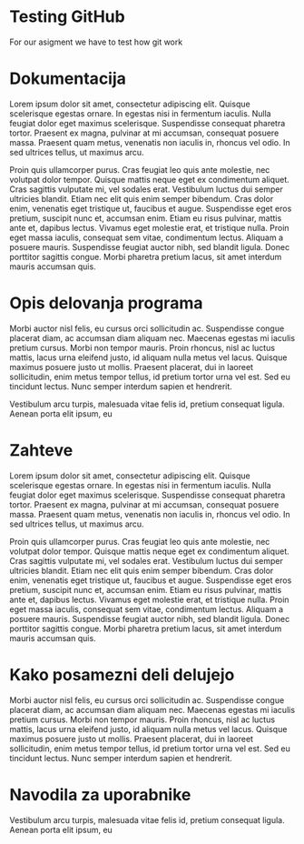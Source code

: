 # Testing GitHub
For our asigment we have to test how git work

# Dokumentacija 

Lorem ipsum dolor sit amet, consectetur adipiscing elit. Quisque scelerisque egestas ornare. In egestas nisi in fermentum iaculis. Nulla feugiat dolor eget maximus scelerisque. Suspendisse consequat pharetra tortor. Praesent ex magna, pulvinar at mi accumsan, consequat posuere massa. Praesent quam metus, venenatis non iaculis in, rhoncus vel odio. In sed ultrices tellus, ut maximus arcu.

Proin quis ullamcorper purus. Cras feugiat leo quis ante molestie, nec volutpat dolor tempor. Quisque mattis neque eget ex condimentum aliquet. Cras sagittis vulputate mi, vel sodales erat. Vestibulum luctus dui semper ultricies blandit. Etiam nec elit quis enim semper bibendum. Cras dolor enim, venenatis eget tristique ut, faucibus et augue. Suspendisse eget eros pretium, suscipit nunc et, accumsan enim. Etiam eu risus pulvinar, mattis ante et, dapibus lectus. Vivamus eget molestie erat, et tristique nulla. Proin eget massa iaculis, consequat sem vitae, condimentum lectus. Aliquam a posuere mauris. Suspendisse feugiat auctor nibh, sed blandit ligula. Donec porttitor sagittis congue. Morbi pharetra pretium lacus, sit amet interdum mauris accumsan quis.

# Opis delovanja programa

Morbi auctor nisl felis, eu cursus orci sollicitudin ac. Suspendisse congue placerat diam, ac accumsan diam aliquam nec. Maecenas egestas mi iaculis pretium cursus. Morbi non tempor mauris. Proin rhoncus, nisl ac luctus mattis, lacus urna eleifend justo, id aliquam nulla metus vel lacus. Quisque maximus posuere justo ut mollis. Praesent placerat, dui in laoreet sollicitudin, enim metus tempor tellus, id pretium tortor urna vel est. Sed eu tincidunt lectus. Nunc semper interdum sapien et hendrerit.

  Vestibulum arcu turpis, malesuada vitae felis id, pretium consequat ligula. Aenean porta elit ipsum, eu

# Zahteve 

Lorem ipsum dolor sit amet, consectetur adipiscing elit. Quisque scelerisque egestas ornare. In egestas nisi in fermentum iaculis. Nulla feugiat dolor eget maximus scelerisque. Suspendisse consequat pharetra tortor. Praesent ex magna, pulvinar at mi accumsan, consequat posuere massa. Praesent quam metus, venenatis non iaculis in, rhoncus vel odio. In sed ultrices tellus, ut maximus arcu.

  Proin quis ullamcorper purus. Cras feugiat leo quis ante molestie, nec volutpat dolor tempor. Quisque mattis neque eget ex condimentum aliquet. Cras sagittis vulputate mi, vel sodales erat. Vestibulum luctus dui semper ultricies blandit. Etiam nec elit quis enim semper bibendum. Cras dolor enim, venenatis eget tristique ut, faucibus et augue. Suspendisse eget eros pretium, suscipit nunc et, accumsan enim. Etiam eu risus pulvinar, mattis ante et, dapibus lectus. Vivamus eget molestie erat, et tristique nulla. Proin eget massa iaculis, consequat sem vitae, condimentum lectus. Aliquam a posuere mauris. Suspendisse feugiat auctor nibh, sed blandit ligula. Donec porttitor sagittis congue. Morbi pharetra pretium lacus, sit amet interdum mauris accumsan quis.

# Kako posamezni deli delujejo
  Morbi auctor nisl felis, eu cursus orci sollicitudin ac. Suspendisse congue placerat diam, ac accumsan diam aliquam nec. Maecenas egestas mi iaculis pretium cursus. Morbi non tempor mauris. Proin rhoncus, nisl ac luctus mattis, lacus urna eleifend justo, id aliquam nulla metus vel lacus. Quisque maximus posuere justo ut mollis. Praesent placerat, dui in laoreet sollicitudin, enim metus tempor tellus, id pretium tortor urna vel est. Sed eu tincidunt lectus. Nunc semper interdum sapien et hendrerit.
# Navodila za uporabnike
  Vestibulum arcu turpis, malesuada vitae felis id, pretium consequat ligula. Aenean porta elit ipsum, eu
